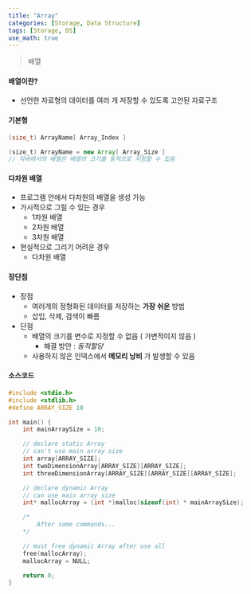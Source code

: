 ```yaml
---
title: "Array"
categories: [Storage, Data Structure]
tags: [Storage, DS]
use_math: true
---
```


  > 배열

#### 배열이란?

  - 선언한 자료형의 데이터를 여러 개 저장할 수 있도록 고안된 자료구조

#### 기본형

  ```c
  (size_t) ArrayName[ Array_Index ]
  ```

  ```java
  (size_t) ArrayName = new Array[ Array_Size ]
  // 자바에서의 배열은 배열의 크기를 동적으로 지정할 수 있음
  ```

#### 다차원 배열

  - 프로그램 안에서 다차원의 배열을 생성 가능
  - 가시적으로 그릴 수 있는 경우
    - 1차원 배열
    - 2차원 배열
    - 3차원 배열
  - 현실적으로 그리기 어려운 경우
    - 다차원 배열

#### 장단점

  - 장점
    - 여러개의 정형화된 데이터를 저장하는 **가장 쉬운** 방법
    - 삽입, 삭제, 검색이 빠름
  - 단점
    - 배열의 크기를 변수로 지정할 수 없음 ( 가변적이지 않음 )
      - 해결 방안 : *동적할당*
    - 사용하지 않은 인덱스에서 **메모리 낭비** 가 발생할 수 있음

#### 소스코드

```c
#include <stdio.h>
#include <stdlib.h>
#define ARRAY_SIZE 10

int main() {
	int mainArraySize = 10;

	// declare static Array
	// can't use main array size
	int array[ARRAY_SIZE];
	int twoDimensionArray[ARRAY_SIZE][ARRAY_SIZE];
	int threeDimensionArray[ARRAY_SIZE][ARRAY_SIZE][ARRAY_SIZE];

	// declare dynamic Array
	// can use main array size
	int* mallocArray = (int *)malloc(sizeof(int) * mainArraySize);

	/*
		After some commands...
	*/

	// must free dynamic Array after use all
	free(mallocArray);
	mallocArray = NULL;

	return 0;
}
```